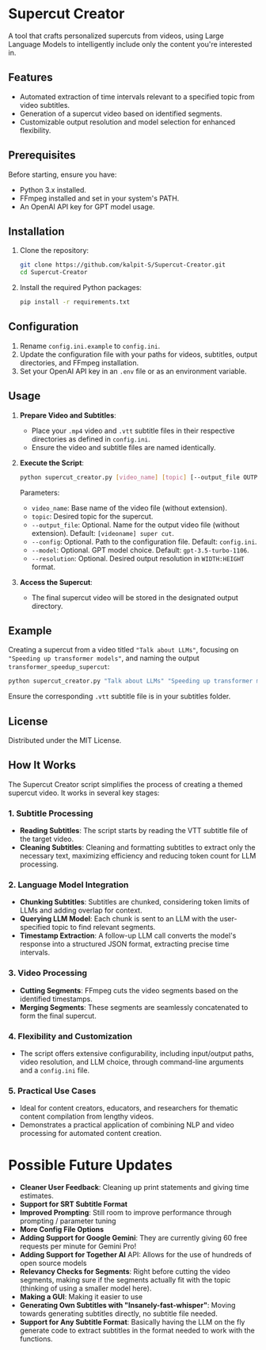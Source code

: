 # Supercut Creator

A tool that crafts personalized supercuts from videos, using Large Language Models to intelligently include only the content you're interested in.

## Features

- Automated extraction of time intervals relevant to a specified topic from video subtitles.
- Generation of a supercut video based on identified segments.
- Customizable output resolution and model selection for enhanced flexibility.

## Prerequisites

Before starting, ensure you have:

- Python 3.x installed.
- FFmpeg installed and set in your system's PATH.
- An OpenAI API key for GPT model usage.

## Installation

1. Clone the repository:
   ```bash
   git clone https://github.com/kalpit-S/Supercut-Creator.git
   cd Supercut-Creator
   ```

2. Install the required Python packages:
   ```bash
   pip install -r requirements.txt
   ```

## Configuration

1. Rename `config.ini.example` to `config.ini`.
2. Update the configuration file with your paths for videos, subtitles, output directories, and FFmpeg installation.
3. Set your OpenAI API key in an `.env` file or as an environment variable.

## Usage

1. **Prepare Video and Subtitles**:
   - Place your `.mp4` video and `.vtt` subtitle files in their respective directories as defined in `config.ini`.
   - Ensure the video and subtitle files are named identically.

2. **Execute the Script**:
   ```bash
   python supercut_creator.py [video_name] [topic] [--output_file OUTPUT_FILE] [--config CONFIG_PATH] [--model MODEL_NAME] [--resolution RESOLUTION]
   ```
   Parameters:
   - `video_name`: Base name of the video file (without extension).
   - `topic`: Desired topic for the supercut.
   - `--output_file`: Optional. Name for the output video file (without extension). Default: `[videoname] super cut`.
   - `--config`: Optional. Path to the configuration file. Default: `config.ini`.
   - `--model`: Optional. GPT model choice. Default: `gpt-3.5-turbo-1106`.
   - `--resolution`: Optional. Desired output resolution in `WIDTH:HEIGHT` format.

3. **Access the Supercut**:
   - The final supercut video will be stored in the designated output directory.

## Example

Creating a supercut from a video titled `"Talk about LLMs"`, focusing on `"Speeding up transformer models"`, and naming the output `transformer_speedup_supercut`:

```bash
python supercut_creator.py "Talk about LLMs" "Speeding up transformer models" --output_file transformer_speedup_supercut
```

Ensure the corresponding `.vtt` subtitle file is in your subtitles folder.

## License

Distributed under the MIT License. 

## How It Works

The Supercut Creator script simplifies the process of creating a themed supercut video. It works in several key stages:

### 1. Subtitle Processing

- **Reading Subtitles**: The script starts by reading the VTT subtitle file of the target video.
- **Cleaning Subtitles**: Cleaning and formatting subtitles to extract only the necessary text, maximizing efficiency and reducing token count for LLM processing.

### 2. Language Model Integration

- **Chunking Subtitles**: Subtitles are chunked, considering token limits of LLMs and adding overlap for context.
- **Querying LLM Model**: Each chunk is sent to an LLM with the user-specified topic to find relevant segments.
- **Timestamp Extraction**: A follow-up LLM call converts the model's response into a structured JSON format, extracting precise time intervals.

### 3. Video Processing

- **Cutting Segments**: FFmpeg cuts the video segments based on the identified timestamps.
- **Merging Segments**: These segments are seamlessly concatenated to form the final supercut.

### 4. Flexibility and Customization

- The script offers extensive configurability, including input/output paths, video resolution, and LLM choice, through command-line arguments and a `config.ini` file.

### 5. Practical Use Cases

- Ideal for content creators, educators, and researchers for thematic content compilation from lengthy videos.
- Demonstrates a practical application of combining NLP and video processing for automated content creation.


# Possible Future Updates

- **Cleaner User Feedback**: Cleaning up print statements and giving time estimates.
- **Support for SRT Subtitle Format**
- **Improved Prompting**: Still room to improve performance through prompting / parameter tuning
- **More Config File Options**
- **Adding Support for Google Gemini**: They are currently giving 60 free requests per minute for Gemini Pro!
- **Adding Support for Together AI** API: Allows for the use of hundreds of open source models
- **Relevancy Checks for Segments**: Right before cutting the video segments, making sure if the segments actually fit with the topic (thinking of using a smaller model here).
- **Making a GUI**: Making it easier to use
- **Generating Own Subtitles with "Insanely-fast-whisper"**: Moving towards generating subtitles directly, no subtitle file needed.
- **Support for Any Subtitle Format**: Basically having the LLM on the fly generate code to extract subtitles in the format needed to work with the functions.

